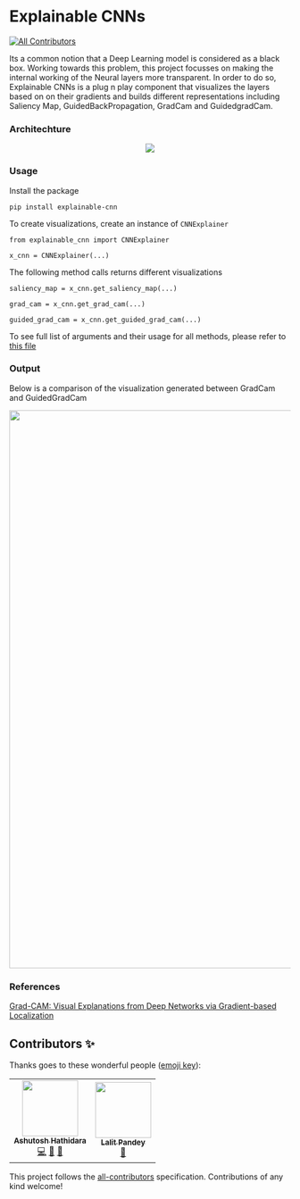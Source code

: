# Explainable CNNs
<!-- ALL-CONTRIBUTORS-BADGE:START - Do not remove or modify this section -->
[![All Contributors](https://img.shields.io/badge/all_contributors-2-orange.svg?style=flat-square)](#contributors-)
<!-- ALL-CONTRIBUTORS-BADGE:END -->

Its a common notion that a Deep Learning model is considered as a black box. Working towards this problem, this project focusses on making the internal working of the Neural layers more transparent. In order to do so, Explainable CNNs is a plug n play component that visualizes the layers based on on their gradients and builds different representations including Saliency Map, GuidedBackPropagation, GradCam and GuidedgradCam. 

### Architechture

<p align="center">
<img src = "https://github.com/ashutosh1919/explainable-cnn/blob/main/data/architecture.png"></img>
</p>

### Usage

Install the package 

```
pip install explainable-cnn
```

To create visualizations, create an instance of `CNNExplainer`

```
from explainable_cnn import CNNExplainer

x_cnn = CNNExplainer(...)
```

The following method calls returns different visualizations 

```
saliency_map = x_cnn.get_saliency_map(...)

grad_cam = x_cnn.get_grad_cam(...)

guided_grad_cam = x_cnn.get_guided_grad_cam(...)
```

<p>To see full list of arguments and their usage for all methods, please refer to <a href="https://github.com/ashutosh1919/explainable-cnn/blob/main/src/explainable_cnn/explainers/cnn_explainer.py">this file</a></p>

### Output
<p>Below is a comparison of the visualization generated between GradCam and GuidedGradCam </p>

<p align="center"> 
    <img src="https://github.com/ashutosh1919/explainable-cnn/blob/main/data/outputs/explainable-cnn-output.png" align="center" height="1000px"></img>
</p>

### References

<a href="https://arxiv.org/pdf/1610.02391.pdf"> Grad-CAM: Visual Explanations from Deep Networks
via Gradient-based Localization</a>

## Contributors ✨

Thanks goes to these wonderful people ([emoji key](https://allcontributors.org/docs/en/emoji-key)):

<!-- ALL-CONTRIBUTORS-LIST:START - Do not remove or modify this section -->
<!-- prettier-ignore-start -->
<!-- markdownlint-disable -->
<table>
  <tr>
    <td align="center"><a href="https://github.com/ashutosh1919"><img src="https://avatars.githubusercontent.com/u/20843596?v=4?s=100" width="100px;" alt=""/><br /><sub><b>Ashutosh Hathidara</b></sub></a><br /><a href="https://github.com/ashutosh1919/explainable-cnn/commits?author=ashutosh1919" title="Code">💻</a> <a href="#design-ashutosh1919" title="Design">🎨</a> <a href="#research-ashutosh1919" title="Research">🔬</a></td>
    <td align="center"><a href="https://github.com/L-Pandey"><img src="https://avatars.githubusercontent.com/u/90662028?v=4?s=100" width="100px;" alt=""/><br /><sub><b>Lalit Pandey</b></sub></a><br /><a href="#research-L-Pandey" title="Research">🔬</a></td>
  </tr>
</table>

<!-- markdownlint-restore -->
<!-- prettier-ignore-end -->

<!-- ALL-CONTRIBUTORS-LIST:END -->

This project follows the [all-contributors](https://github.com/all-contributors/all-contributors) specification. Contributions of any kind welcome!